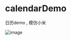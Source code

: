 # calendarDemo
日历demo , 模仿小米


![image](https://github.com/shaohuaguo/calendarDemo/blob/master/Screenshot_01.png)  
